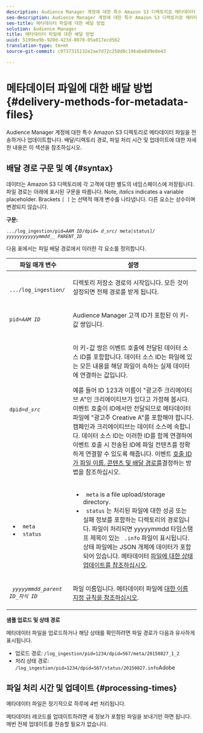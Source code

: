 ```yaml
---
description: Audience Manager 계정에 대한 특수 Amazon S3 디렉토리로 메타데이터 파일을 전송하거나 업데이트합니다. 배달/디렉토리 경로, 파일 처리 시간 및 업데이트에 대한 자세한 내용은 이 섹션을 참조하십시오.
seo-description: Audience Manager 계정에 대한 특수 Amazon S3 디렉토리로 메타데이터 파일을 전송하거나 업데이트합니다. 배달/디렉토리 경로, 파일 처리 시간 및 업데이트에 대한 자세한 내용은 이 섹션을 참조하십시오.
seo-title: 메타데이터 파일에 대한 배달 방법
solution: Audience Manager
title: 메타데이터 파일에 대한 배달 방법
uuid: 5199ee9b-920d-423d-8070-05a017ecd562
translation-type: tm+mt
source-git-commit: c9737315132e2ae7d72c250d8c196abe8d9e0e43

---
```



# 메타데이터 파일에 대한 배달 방법{#delivery-methods-for-metadata-files}

Audience Manager 계정에 대한 특수 Amazon S3 디렉토리로 메타데이터 파일을 전송하거나 업데이트합니다. 배달/디렉토리 경로, 파일 처리 시간 및 업데이트에 대한 자세한 내용은 이 섹션을 참조하십시오.

## 배달 경로 구문 및 예 {#syntax}

데이터는 Amazon S3 디렉토리에 각 고객에 대한 별도의 네임스페이스에 저장됩니다. 파일 경로는 아래에 표시된 구문을 따릅니다. Note, *italics* indicates a variable placeholder. Brackets `[ ]` 는 선택적 매개 변수를 나타냅니다. 다른 요소는 상수이며 변경되지 않습니다.

**구문:**
<pre><code>.../log_ingestion/pid=<i>AAM ID</i>/dpid= <i>d_src</i>/ meta|status]/ <i>yyyyyyyyyyyymmdd</i>__ <i></i><i>PARENT_ID</i></code></pre>

다음 표에서는 파일 배달 경로에서 이러한 각 요소를 정의합니다.

<table id="table_E3DB873D4CB3479AA7173838EB9898CE"> 
 <thead> 
  <tr> 
   <th colname="col1" class="entry"> 파일 매개 변수 </th> 
   <th colname="col2" class="entry"> 설명 </th> 
  </tr> 
 </thead>
 <tbody> 
  <tr> 
   <td colname="col1"> <p> <code> .../log_ingestion/</code> </p> </td> 
   <td colname="col2"> <p>디렉토리 저장소 경로의 시작입니다. 모든 것이 설정되면 전체 경로를 받게 됩니다. </p> </td> 
  </tr> 
  <tr> 
   <td colname="col1"> <p> <code>pid=<i>AAM ID</i></code> </p> </td> 
   <td colname="col2"> <p>Audience Manager 고객 ID가 포함된 <span class="keyword"> 이</span> 키-값 쌍입니다. </p> </td> 
  </tr> 
  <tr> 
   <td colname="col1"> <p> <code>dpid=<i>d_src</i></code> </p> </td> 
   <td colname="col2"> <p>이 키-값 쌍은 이벤트 호출에 전달된 데이터 소스 ID를 포함합니다. 데이터 소스 ID는 파일에 있는 모든 내용을 해당 파일이 속하는 실제 데이터에 연결하는 값입니다. </p> <p>예를 들어 ID 123과 이름이 "광고주 크리에이티브 A"인 크리에이티브가 있다고 가정해 봅시다. 이벤트 호출이 ID에서만 전달되므로 메타데이터 파일에 "광고주 Creative A"를 포함해야 합니다. 캠페인과 크리에이티브는 데이터 소스에 속합니다. 데이터 소스 ID는 이러한 ID를 함께 연결하여 이벤트 호출 시 전송된 ID에 파일 컨텐츠를 정확하게 연결할 수 있도록 해줍니다. 이벤트 <a href="../../../reporting/audience-optimization-reports/metadata-files-intro/metadata-file-overview.md#how-ids-shape-file-names"> 호출 ID가 파일 이름, 콘텐츠 및 배달 경로를</a>결정하는 방법을 참조하십시오. </p> </td> 
  </tr> 
  <tr> 
   <td colname="col1"> 
    <ul id="ul_8AFA4E7FCE984789AF05EA31718F39CD"> 
     <li id="li_A493880F6ECB467DBB590226CC7A5847"> <code> meta</code> </li> 
     <li id="li_2D6DAC956D084A1DB43C9C5B2C821F87"> <code> status</code> </li> 
    </ul> </td> 
   <td colname="col2"> <p> 
     <ul id="ul_5907ADF5B20C4FEC94EF5A09BE02F2CD"> 
      <li id="li_AE70B44FEDCF4A05ADAFF4E49296F67D"> <code> meta</code> is a file upload/storage directory. </li> 
      <li id="li_2ADEA90E01364E888CAAAB8A65A6383F"> <code> status</code> 는 처리된 파일에 대한 성공 또는 실패 정보를 포함하는 디렉토리의 경로입니다. 파일이 처리되면 yyyyymmdd 타임스탬프 제목이 있는 <code> .info</code> 파일이 <code></code> 표시됩니다. 상태 파일에는 JSON 개체에 데이터가 포함되어 있습니다. 메타데이터 <a href="../../../reporting/audience-optimization-reports/metadata-files-intro/metadata-update-status.md"> 파일에 대한 상태 업데이트를 참조하십시오</a>. </li> 
     </ul> </p> </td> 
  </tr> 
  <tr> 
   <td colname="col1"> <p> <code> <i>yyyyymmdd</i>_<i>parent ID</i>_<i>자식 ID</i></code> </p> </td> 
   <td colname="col2"> <p>파일 이름입니다. 메타데이터 파일에 <a href="../../../reporting/audience-optimization-reports/metadata-files-intro/metadata-file-names.md"> 대한 이름 지정 규칙을 참조하십시오</a>. </p> </td> 
  </tr> 
 </tbody> 
</table>

**샘플 업로드 및 상태 경로**

메타데이터 파일을 업로드하거나 해당 상태를 [](../../../reporting/audience-optimization-reports/metadata-files-intro/metadata-update-status.md)확인하려면 파일 경로가 다음과 유사하게 표시됩니다.

* 업로드 경로: `/log_ingestion/pid=1234/dpid=567/meta/20150827_1_2`
* 처리 상태 경로: `/log_ingestion/pid=1234/dpid=567/status/20150827.info`Adobe

## 파일 처리 시간 및 업데이트 {#processing-times}

메타데이터 파일은 정기적으로 하루에 4번 처리됩니다.

메타데이터 레코드를 업데이트하려면 새 정보가 포함된 파일을 보내기만 하면 됩니다. 매번 전체 업데이트를 전송할 필요가 없습니다.
